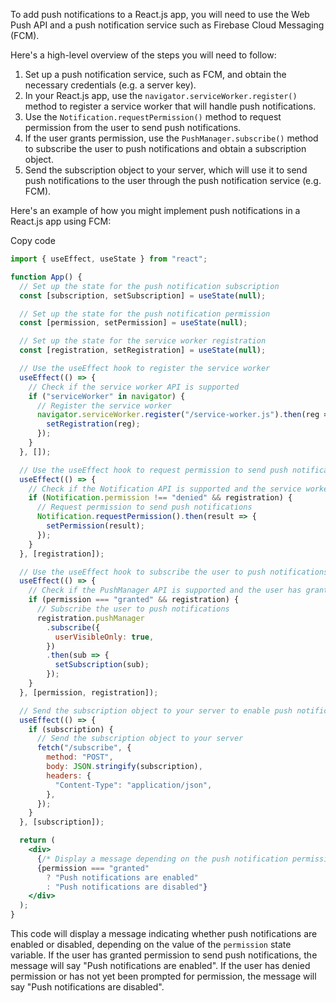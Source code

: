 To add push notifications to a React.js app, you will need to use the Web Push API and a push notification service such as Firebase Cloud Messaging (FCM).

Here's a high-level overview of the steps you will need to follow:

1.  Set up a push notification service, such as FCM, and obtain the necessary credentials (e.g. a server key).
2.  In your React.js app, use the `navigator.serviceWorker.register()` method to register a service worker that will handle push notifications.
3.  Use the `Notification.requestPermission()` method to request permission from the user to send push notifications.
4.  If the user grants permission, use the `PushManager.subscribe()` method to subscribe the user to push notifications and obtain a subscription object.
5.  Send the subscription object to your server, which will use it to send push notifications to the user through the push notification service (e.g. FCM).

Here's an example of how you might implement push notifications in a React.js app using FCM:

Copy code

```jsx
import { useEffect, useState } from "react";

function App() {
  // Set up the state for the push notification subscription
  const [subscription, setSubscription] = useState(null);

  // Set up the state for the push notification permission
  const [permission, setPermission] = useState(null);

  // Set up the state for the service worker registration
  const [registration, setRegistration] = useState(null);

  // Use the useEffect hook to register the service worker
  useEffect(() => {
    // Check if the service worker API is supported
    if ("serviceWorker" in navigator) {
      // Register the service worker
      navigator.serviceWorker.register("/service-worker.js").then(reg => {
        setRegistration(reg);
      });
    }
  }, []);

  // Use the useEffect hook to request permission to send push notifications
  useEffect(() => {
    // Check if the Notification API is supported and the service worker is registered
    if (Notification.permission !== "denied" && registration) {
      // Request permission to send push notifications
      Notification.requestPermission().then(result => {
        setPermission(result);
      });
    }
  }, [registration]);

  // Use the useEffect hook to subscribe the user to push notifications
  useEffect(() => {
    // Check if the PushManager API is supported and the user has granted permission to send push notifications
    if (permission === "granted" && registration) {
      // Subscribe the user to push notifications
      registration.pushManager
        .subscribe({
          userVisibleOnly: true,
        })
        .then(sub => {
          setSubscription(sub);
        });
    }
  }, [permission, registration]);

  // Send the subscription object to your server to enable push notifications
  useEffect(() => {
    if (subscription) {
      // Send the subscription object to your server
      fetch("/subscribe", {
        method: "POST",
        body: JSON.stringify(subscription),
        headers: {
          "Content-Type": "application/json",
        },
      });
    }
  }, [subscription]);

  return (
    <div>
      {/* Display a message depending on the push notification permission */}
      {permission === "granted"
        ? "Push notifications are enabled"
        : "Push notifications are disabled"}
    </div>
  );
}
```

This code will display a message indicating whether push notifications are enabled or disabled, depending on the value of the `permission` state variable. If the user has granted permission to send push notifications, the message will say "Push notifications are enabled". If the user has denied permission or has not yet been prompted for permission, the message will say "Push notifications are disabled".
